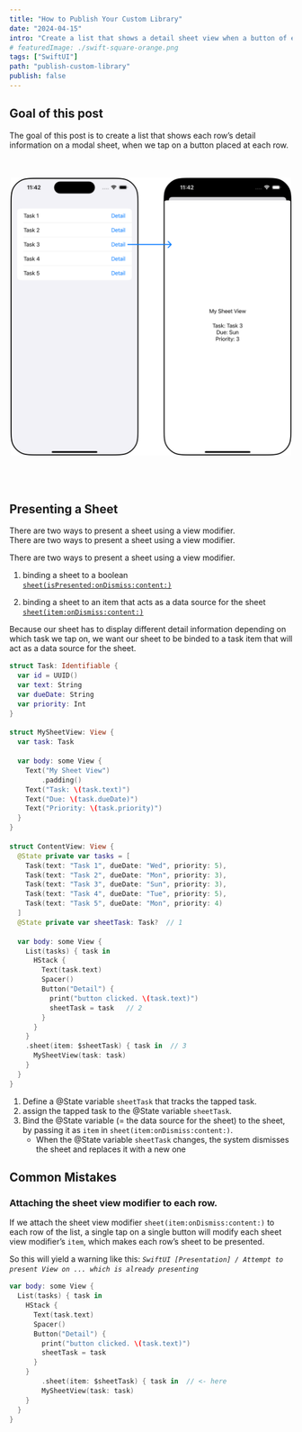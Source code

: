 ```yaml
---
title: "How to Publish Your Custom Library"
date: "2024-04-15"
intro: "Create a list that shows a detail sheet view when a button of each row is tapped, and avoid a common mistake when attaching a sheet view modifier to a list. "
# featuredImage: ./swift-square-orange.png
tags: ["SwiftUI"]
path: "publish-custom-library"
publish: false
---
```


## Goal of this post

The goal of this post is to create a list that shows each row’s detail information on a modal sheet, when we tap on a button placed at each row. 

<div class="articleImage" style="max-width: 100%; width:500px; margin: 50px auto; padding-bottom: 30px;">
    <img src="./goal.png">
</div>

## Presenting a Sheet

There are two ways to present a sheet using a view modifier.
<br/>
There are two ways to present a sheet using a view modifier.

There are two ways to present a sheet using a view modifier.


1) binding a sheet to a boolean  
[`sheet(isPresented:onDismiss:content:)`](https://developer.apple.com/documentation/swiftui/view/sheet(ispresented:ondismiss:content:))

2) binding a sheet to an item that acts as a data source for the sheet  
[`sheet(item:onDismiss:content:)`](https://developer.apple.com/documentation/swiftui/view/sheet(item:ondismiss:content:))

Because our sheet has to display different detail information depending on which task we tap on, we want our sheet to be binded to a task item that will act as a data source for the sheet.

```swift
struct Task: Identifiable {
  var id = UUID()
  var text: String
  var dueDate: String
  var priority: Int
}

struct MySheetView: View {
  var task: Task
  
  var body: some View {
    Text("My Sheet View")
		.padding()
    Text("Task: \(task.text)")
    Text("Due: \(task.dueDate)")
    Text("Priority: \(task.priority)")
  }
}

struct ContentView: View {
  @State private var tasks = [
    Task(text: "Task 1", dueDate: "Wed", priority: 5),
    Task(text: "Task 2", dueDate: "Mon", priority: 3),
    Task(text: "Task 3", dueDate: "Sun", priority: 3),
    Task(text: "Task 4", dueDate: "Tue", priority: 5),
    Task(text: "Task 5", dueDate: "Mon", priority: 4)
  ]
  @State private var sheetTask: Task?  // 1
  
  var body: some View {
    List(tasks) { task in
      HStack {
        Text(task.text)
        Spacer()
        Button("Detail") {
          print("button clicked. \(task.text)")
          sheetTask = task   // 2
        }
      }
    }
    .sheet(item: $sheetTask) { task in  // 3
      MySheetView(task: task)
    }
  }
}
```

1. Define a @State variable `sheetTask` that tracks the tapped task. 
2. assign the tapped task to the @State variable `sheetTask`.
3. Bind the @State variable (= the data source for the sheet) to the sheet, by passing it as `item` in  `sheet(item:onDismiss:content:)`.  
    * When the @State variable `sheetTask` changes, the system dismisses the sheet and replaces it with a new one

## Common Mistakes

### Attaching the sheet view modifier to each row.

If we attach the sheet view modifier `sheet(item:onDismiss:content:)` to each row of the list, a single tap on a single button will modify each sheet view modifier’s `item`, which makes each row’s sheet to be presented.

So this will yield a warning like this: *`SwiftUI [Presentation] / Attempt to present View on ... which is already presenting`*

```swift
var body: some View {
  List(tasks) { task in
    HStack {
      Text(task.text)
      Spacer()
      Button("Detail") {
        print("button clicked. \(task.text)")
        sheetTask = task  
      }
    }
		.sheet(item: $sheetTask) { task in  // <- here
	    MySheetView(task: task)
    }
  }
}
```
